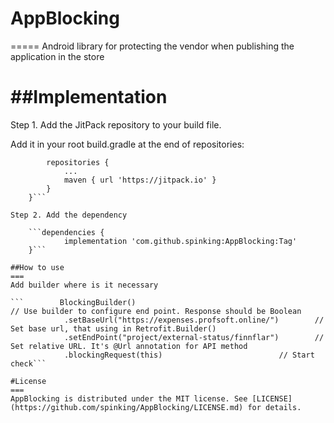 # AppBlocking
=====
Android library for protecting the vendor when publishing the application in the store

##Implementation
===
Step 1. Add the JitPack repository to your build file.

Add it in your root build.gradle at the end of repositories:
```allprojects {
		repositories {
			...
			maven { url 'https://jitpack.io' }
		}
	}```
  
Step 2. Add the dependency

	```dependencies {
	        implementation 'com.github.spinking:AppBlocking:Tag'
	}```
  
##How to use
===
Add builder where is it necessary

```        BlockingBuilder()                                           // Use builder to configure end point. Response should be Boolean
            .setBaseUrl("https://expenses.profsoft.online/")        // Set base url, that using in Retrofit.Builder()
            .setEndPoint("project/external-status/finnflar")        // Set relative URL. It's @Url annotation for API method
            .blockingRequest(this)                          // Start check```
            
#License
===
AppBlocking is distributed under the MIT license. See [LICENSE](https://github.com/spinking/AppBlocking/LICENSE.md) for details.
